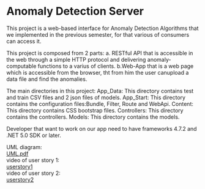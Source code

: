 # Anomaly Detection Server
This project is a web-based interface for Anomaly Detection Algorithms that we implemented in the previous semester, for that various of consumers can access it.

This project is composed  from 2 parts:
   a. RESTful API that is accessible in the web through a simple HTTP protocol and delivering anomaly-computable functions to a varius of clients.
   b.Web-App that is a web page which is accessible from the browser, tht from him the user canupload a data file and find the anomalies.

The main directories in this project:
App_Data:
   This directory contains test and train CSV files and 2 json files of models.
App_Start:
   This directory contains the configuration files:Bundle, Filter, Route and WebApi.
Content:
   This directory contains CSS bootstrap files.
Controllers:
   This directory contains the controllers.
Models:
   This directory contains the models.

Developer that want to work on our app need to have frameworks 4.7.2 and .NET 5.0 SDK or later.



UML diagram:  
 [UML.pdf](https://github.com/SapirKro/WebApplication13/blob/master/UML.pdf)  
video of user story 1:  
 [userstory1](https://github.com/SapirKro/Anomaly-Detection-Server/blob/master/userstory1.mp4)  
 video of user story 2:  
[userstory2](https://github.com/SapirKro/Anomaly-Detection-Server/blob/master/userstory2.mp4)
